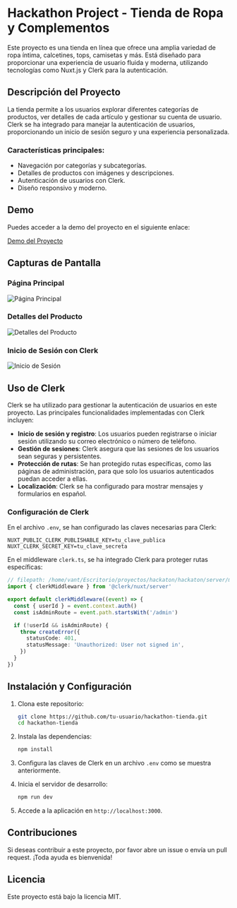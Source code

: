 # Hackathon Project - Tienda de Ropa y Complementos

Este proyecto es una tienda en línea que ofrece una amplia variedad de ropa íntima, calcetines, tops, camisetas y más. Está diseñado para proporcionar una experiencia de usuario fluida y moderna, utilizando tecnologías como Nuxt.js y Clerk para la autenticación.

## Descripción del Proyecto

La tienda permite a los usuarios explorar diferentes categorías de productos, ver detalles de cada artículo y gestionar su cuenta de usuario. Clerk se ha integrado para manejar la autenticación de usuarios, proporcionando un inicio de sesión seguro y una experiencia personalizada.

### Características principales:

- Navegación por categorías y subcategorías.
- Detalles de productos con imágenes y descripciones.
- Autenticación de usuarios con Clerk.
- Diseño responsivo y moderno.

## Demo

Puedes acceder a la demo del proyecto en el siguiente enlace:

[Demo del Proyecto](https://demo-tienda-hackathon.com)

## Capturas de Pantalla

### Página Principal

![Página Principal](https://via.placeholder.com/800x400?text=Captura+de+Pantalla+1)

### Detalles del Producto

![Detalles del Producto](https://via.placeholder.com/800x400?text=Captura+de+Pantalla+2)

### Inicio de Sesión con Clerk

![Inicio de Sesión](https://via.placeholder.com/800x400?text=Captura+de+Pantalla+3)

## Uso de Clerk

Clerk se ha utilizado para gestionar la autenticación de usuarios en este proyecto. Las principales funcionalidades implementadas con Clerk incluyen:

- **Inicio de sesión y registro**: Los usuarios pueden registrarse o iniciar sesión utilizando su correo electrónico o número de teléfono.
- **Gestión de sesiones**: Clerk asegura que las sesiones de los usuarios sean seguras y persistentes.
- **Protección de rutas**: Se han protegido rutas específicas, como las páginas de administración, para que solo los usuarios autenticados puedan acceder a ellas.
- **Localización**: Clerk se ha configurado para mostrar mensajes y formularios en español.

### Configuración de Clerk

En el archivo `.env`, se han configurado las claves necesarias para Clerk:

```env
NUXT_PUBLIC_CLERK_PUBLISHABLE_KEY=tu_clave_publica
NUXT_CLERK_SECRET_KEY=tu_clave_secreta
```

En el middleware `clerk.ts`, se ha integrado Clerk para proteger rutas específicas:

```typescript
// filepath: /home/vant/Escritorio/proyectos/hackaton/hackaton/server/middleware/clerk.ts
import { clerkMiddleware } from '@clerk/nuxt/server'

export default clerkMiddleware((event) => {
  const { userId } = event.context.auth()
  const isAdminRoute = event.path.startsWith('/admin')

  if (!userId && isAdminRoute) {
    throw createError({
      statusCode: 401,
      statusMessage: 'Unauthorized: User not signed in',
    })
  }
})
```

## Instalación y Configuración

1. Clona este repositorio:

   ```bash
   git clone https://github.com/tu-usuario/hackathon-tienda.git
   cd hackathon-tienda
   ```

2. Instala las dependencias:

   ```bash
   npm install
   ```

3. Configura las claves de Clerk en un archivo `.env` como se muestra anteriormente.

4. Inicia el servidor de desarrollo:

   ```bash
   npm run dev
   ```

5. Accede a la aplicación en `http://localhost:3000`.

## Contribuciones

Si deseas contribuir a este proyecto, por favor abre un issue o envía un pull request. ¡Toda ayuda es bienvenida!

## Licencia

Este proyecto está bajo la licencia MIT.
